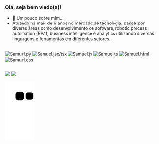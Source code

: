 ### Olá, seja bem vindo(a)!

- 🔭 Um pouco sobre mim...
- Atuando há mais de 6 anos no mercado de tecnologia, passei por diveras áreas como desenvolvimento de software, robotic process automation (RPA), business intelligence e analytics utilizando diversas linguagens e ferramentas em diferentes setores.

<div style="display": inline_block><br>
  <img align="center" alt="Samuel.py" height="30" width="40" src="https://cdn.jsdelivr.net/gh/devicons/devicon/icons/python/python-original.svg"/>
  <img align="center" alt="Samuel.jsx/tsx" height="30" width="40" src="https://cdn.jsdelivr.net/gh/devicons/devicon/icons/react/react-original.svg"/>
  <img align="center" alt="Samuel.js" height="30" width="40" src="https://cdn.jsdelivr.net/gh/devicons/devicon/icons/javascript/javascript-original.svg"/>
  <img align="center" alt="Samuel.ts" height="30" width="40" src="https://cdn.jsdelivr.net/gh/devicons/devicon/icons/typescript/typescript-original.svg"/>
  <img align="center" alt="Samuel.html" height="30" width="40" src="https://cdn.jsdelivr.net/gh/devicons/devicon/icons/html5/html5-original.svg"/>
  <img align="center" alt="Samuel.css" height="30" width="40" src="https://cdn.jsdelivr.net/gh/devicons/devicon/icons/css3/css3-original.svg"/>                                                                                                                                            
</div>
  
##
<div>
  <a href="mailto:sgranierimartins@gmail.com"><img src="https://img.shields.io/badge/Gmail-D14836?style=for-the-badge&logo=gmail&logoColor=white" target="_blank"></a>
  <a href="https://wa.me/5511999378343"><img src="https://img.shields.io/badge/WhatsApp-25D366?style=for-the-badge&logo=whatsapp&logoColor=white" target="_blank"></a>
</div>

![Snake animation](https://github.com/samuel-granieri/samuel-granieri/blob/output/github-contribution-grid-snake.svg)
